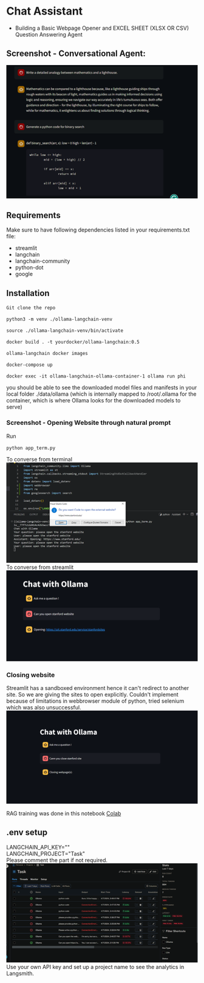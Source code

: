 # Chat Assistant

- Building a Basic Webpage Opener and EXCEL SHEET (XLSX OR CSV) Question 
Answering Agent

## Screenshot - Conversational Agent:
![alt text](image.png)

## Requirements
Make sure to have following dependencies listed in your requirements.txt file:
- streamlit
- langchain
- langchain-community
- python-dot
- google

## Installation
```
Git clone the repo
``` 
```
python3 -m venv ./ollama-langchain-venv
```
```
source ./ollama-langchain-venv/bin/activate
```
```
docker build . -t yourdocker/ollama-langchain:0.5
```
```
ollama-langchain docker images
```
```
docker-compose up
```
```
docker exec -it ollama-langchain-ollama-container-1 ollama run phi
```

you should be able to see the downloaded model files and manifests in your local folder ./data/ollama (which is internally mapped to /root/.ollama for the container, which is where Ollama looks for the downloaded models to serve)

### Screenshot - Opening Website through natural prompt
Run
```
python app_term.py 
```
To converse from terminal
![alt text](image-1.png)
To converse from streamlit
![alt text](image-3.png)

### Closing website 
Streamlit has a sandboxed environment hence it can't redirect to another site. So we are giving the sites to open explicitly.
Couldn't implement because of limitations in webbrowser module of python, tried selenium which was also unsuccessful.
![alt text](image-2.png)

RAG training was done in this notebook
[Colab](https://colab.research.google.com/drive/1FIE-m-jFVtiXhGiotgAfyamFH5brbKRh?usp=sharing)

## .env setup
LANGCHAIN_API_KEY="" <br/>
LANGCHAIN_PROJECT="Task" <br/>
Please comment the part if not required.
![alt text](image-4.png)
Use your own API key and set up a project name to see the analytics in Langsmith.
